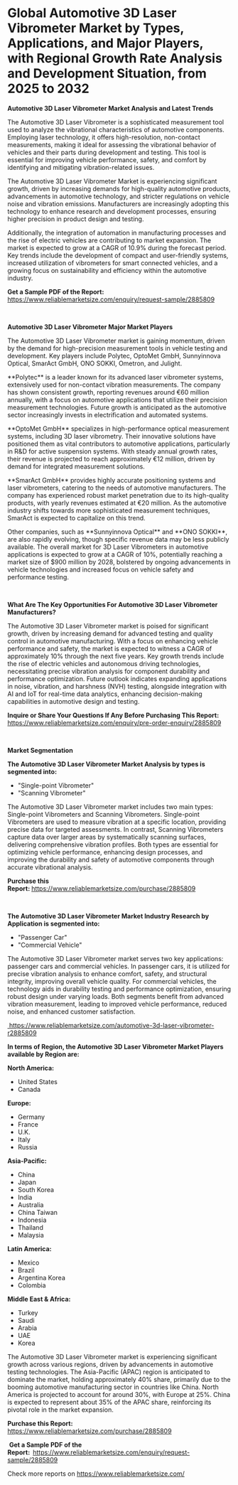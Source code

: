 <p><h1>Global Automotive 3D Laser Vibrometer Market by Types, Applications, and Major Players, with Regional Growth Rate Analysis and Development Situation, from 2025 to 2032</h1></p><p><strong>Automotive 3D Laser Vibrometer Market Analysis and Latest Trends</strong></p>
<p><p>The Automotive 3D Laser Vibrometer is a sophisticated measurement tool used to analyze the vibrational characteristics of automotive components. Employing laser technology, it offers high-resolution, non-contact measurements, making it ideal for assessing the vibrational behavior of vehicles and their parts during development and testing. This tool is essential for improving vehicle performance, safety, and comfort by identifying and mitigating vibration-related issues.</p><p>The Automotive 3D Laser Vibrometer Market is experiencing significant growth, driven by increasing demands for high-quality automotive products, advancements in automotive technology, and stricter regulations on vehicle noise and vibration emissions. Manufacturers are increasingly adopting this technology to enhance research and development processes, ensuring higher precision in product design and testing.</p><p>Additionally, the integration of automation in manufacturing processes and the rise of electric vehicles are contributing to market expansion. The market is expected to grow at a CAGR of 10.9% during the forecast period. Key trends include the development of compact and user-friendly systems, increased utilization of vibrometers for smart connected vehicles, and a growing focus on sustainability and efficiency within the automotive industry.</p></p>
<p><strong>Get a Sample PDF of the Report:&nbsp;</strong> <a href="https://www.reliablemarketsize.com/enquiry/request-sample/2885809?utm_campaign=3452&utm_medium=2&utm_source=Github&utm_content=ia&utm_term=13032025&utm_id=automotive-3d-laser-vibrometer">https://www.reliablemarketsize.com/enquiry/request-sample/2885809</a></p>
<p>&nbsp;</p>
<p><strong>Automotive 3D Laser Vibrometer Major Market Players</strong></p>
<p><p>The Automotive 3D Laser Vibrometer market is gaining momentum, driven by the demand for high-precision measurement tools in vehicle testing and development. Key players include Polytec, OptoMet GmbH, Sunnyinnova Optical, SmarAct GmbH, ONO SOKKI, Ometron, and Julight. </p><p>**Polytec** is a leader known for its advanced laser vibrometer systems, extensively used for non-contact vibration measurements. The company has shown consistent growth, reporting revenues around €60 million annually, with a focus on automotive applications that utilize their precision measurement technologies. Future growth is anticipated as the automotive sector increasingly invests in electrification and automated systems.</p><p>**OptoMet GmbH** specializes in high-performance optical measurement systems, including 3D laser vibrometry. Their innovative solutions have positioned them as vital contributors to automotive applications, particularly in R&D for active suspension systems. With steady annual growth rates, their revenue is projected to reach approximately €12 million, driven by demand for integrated measurement solutions.</p><p>**SmarAct GmbH** provides highly accurate positioning systems and laser vibrometers, catering to the needs of automotive manufacturers. The company has experienced robust market penetration due to its high-quality products, with yearly revenues estimated at €20 million. As the automotive industry shifts towards more sophisticated measurement techniques, SmarAct is expected to capitalize on this trend.</p><p>Other companies, such as **Sunnyinnova Optical** and **ONO SOKKI**, are also rapidly evolving, though specific revenue data may be less publicly available. The overall market for 3D Laser Vibrometers in automotive applications is expected to grow at a CAGR of 10%, potentially reaching a market size of $900 million by 2028, bolstered by ongoing advancements in vehicle technologies and increased focus on vehicle safety and performance testing.</p></p>
<p>&nbsp;</p>
<p><strong>What Are The Key Opportunities For Automotive 3D Laser Vibrometer Manufacturers?</strong></p>
<p><p>The Automotive 3D Laser Vibrometer market is poised for significant growth, driven by increasing demand for advanced testing and quality control in automotive manufacturing. With a focus on enhancing vehicle performance and safety, the market is expected to witness a CAGR of approximately 10% through the next five years. Key growth trends include the rise of electric vehicles and autonomous driving technologies, necessitating precise vibration analysis for component durability and performance optimization. Future outlook indicates expanding applications in noise, vibration, and harshness (NVH) testing, alongside integration with AI and IoT for real-time data analytics, enhancing decision-making capabilities in automotive design and testing.</p></p>
<p><strong>Inquire or Share Your Questions If Any Before Purchasing This Report:</strong> <a href="https://www.reliablemarketsize.com/enquiry/pre-order-enquiry/2885809?utm_campaign=3452&utm_medium=2&utm_source=Github&utm_content=ia&utm_term=13032025&utm_id=automotive-3d-laser-vibrometer">https://www.reliablemarketsize.com/enquiry/pre-order-enquiry/2885809</a></p>
<p>&nbsp;</p>
<p><strong>Market Segmentation</strong></p>
<p><strong>The Automotive 3D Laser Vibrometer Market Analysis by types is segmented into:</strong></p>
<p><ul><li>"Single-point Vibrometer"</li><li>"Scanning Vibrometer"</li></ul></p>
<p><p>The Automotive 3D Laser Vibrometer market includes two main types: Single-point Vibrometers and Scanning Vibrometers. Single-point Vibrometers are used to measure vibration at a specific location, providing precise data for targeted assessments. In contrast, Scanning Vibrometers capture data over larger areas by systematically scanning surfaces, delivering comprehensive vibration profiles. Both types are essential for optimizing vehicle performance, enhancing design processes, and improving the durability and safety of automotive components through accurate vibrational analysis.</p></p>
<p><strong>Purchase this Report:&nbsp;</strong><a href="https://www.reliablemarketsize.com/purchase/2885809?utm_campaign=3452&utm_medium=2&utm_source=Github&utm_content=ia&utm_term=13032025&utm_id=automotive-3d-laser-vibrometer">https://www.reliablemarketsize.com/purchase/2885809</a></p>
<p>&nbsp;</p>
<p><strong>The Automotive 3D Laser Vibrometer Market Industry Research by Application is segmented into:</strong></p>
<p><ul><li>"Passenger Car"</li><li>"Commercial Vehicle"</li></ul></p>
<p><p>The Automotive 3D Laser Vibrometer market serves two key applications: passenger cars and commercial vehicles. In passenger cars, it is utilized for precise vibration analysis to enhance comfort, safety, and structural integrity, improving overall vehicle quality. For commercial vehicles, the technology aids in durability testing and performance optimization, ensuring robust design under varying loads. Both segments benefit from advanced vibration measurement, leading to improved vehicle performance, reduced noise, and enhanced customer satisfaction.</p></p>
<p><a href="https://www.reliablemarketsize.com/automotive-3d-laser-vibrometer-r2885809?utm_campaign=3452&utm_medium=2&utm_source=Github&utm_content=ia&utm_term=13032025&utm_id=automotive-3d-laser-vibrometer">&nbsp;https://www.reliablemarketsize.com/automotive-3d-laser-vibrometer-r2885809</a></p>
<p><strong>In terms of Region, the Automotive 3D Laser Vibrometer Market Players available by Region are:</strong></p>
<p>
    <p> <strong> North America: </strong>
        <ul>
            <li>United States</li>
            <li>Canada</li>
        </ul>
        </p> 
    <p> <strong> Europe: </strong>
        <ul>
            <li>Germany</li>
            <li>France</li>
            <li>U.K.</li>
            <li>Italy</li>
            <li>Russia</li>
        </ul>
        </p> 
    <p> <strong> Asia-Pacific: </strong>
        <ul>
            <li>China</li>
            <li>Japan</li>
            <li>South Korea</li>
            <li>India</li>
            <li>Australia</li>
            <li>China Taiwan</li>
            <li>Indonesia</li>
            <li>Thailand</li>
            <li>Malaysia</li>
        </ul>
        </p> 
    <p> <strong> Latin America: </strong>
        <ul>
            <li>Mexico</li>
            <li>Brazil</li>
            <li>Argentina Korea</li>
            <li>Colombia</li>
        </ul>
        </p> 
    <p> <strong> Middle East & Africa: </strong>
        <ul>
            <li>Turkey</li>
            <li>Saudi</li>
            <li>Arabia</li>
            <li>UAE</li>
            <li>Korea</li>
        </ul>
    </p>
    </p>
<p><p>The Automotive 3D Laser Vibrometer market is experiencing significant growth across various regions, driven by advancements in automotive testing technologies. The Asia-Pacific (APAC) region is anticipated to dominate the market, holding approximately 40% share, primarily due to the booming automotive manufacturing sector in countries like China. North America is projected to account for around 30%, with Europe at 25%. China is expected to represent about 35% of the APAC share, reinforcing its pivotal role in the market expansion.</p></p>
<p><strong>Purchase this Report: </strong><a href="https://www.reliablemarketsize.com/purchase/2885809?utm_campaign=3452&utm_medium=2&utm_source=Github&utm_content=ia&utm_term=13032025&utm_id=automotive-3d-laser-vibrometer">https://www.reliablemarketsize.com/purchase/2885809</a></p>
<p>&nbsp;<strong>Get a Sample PDF of the Report:&nbsp;&nbsp;</strong><a href="https://www.reliablemarketsize.com/enquiry/request-sample/2885809?utm_campaign=3452&utm_medium=2&utm_source=Github&utm_content=ia&utm_term=13032025&utm_id=automotive-3d-laser-vibrometer">https://www.reliablemarketsize.com/enquiry/request-sample/2885809</a></p>
<p><strong></strong></p>
<p>Check more reports on <a href="https://www.reliablemarketsize.com/?utm_campaign=3452&utm_medium=2&utm_source=Github&utm_content=ia&utm_term=13032025&utm_id=automotive-3d-laser-vibrometer">https://www.reliablemarketsize.com/</a></p>